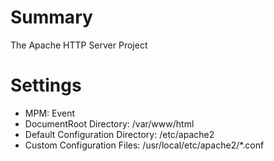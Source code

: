 # Summary
The Apache HTTP Server Project

# Settings
- MPM: Event
- DocumentRoot Directory: /var/www/html
- Default Configuration Directory: /etc/apache2
- Custom Configuration Files: /usr/local/etc/apache2/*.conf
